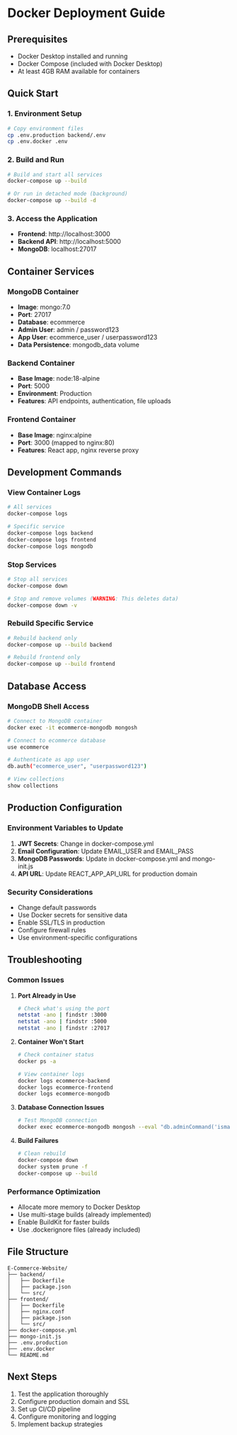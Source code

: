# Docker Deployment Guide

## Prerequisites

- Docker Desktop installed and running
- Docker Compose (included with Docker Desktop)
- At least 4GB RAM available for containers

## Quick Start

### 1. Environment Setup

```bash
# Copy environment files
cp .env.production backend/.env
cp .env.docker .env
```

### 2. Build and Run

```bash
# Build and start all services
docker-compose up --build

# Or run in detached mode (background)
docker-compose up --build -d
```

### 3. Access the Application

- **Frontend**: http://localhost:3000
- **Backend API**: http://localhost:5000
- **MongoDB**: localhost:27017

## Container Services

### MongoDB Container

- **Image**: mongo:7.0
- **Port**: 27017
- **Database**: ecommerce
- **Admin User**: admin / password123
- **App User**: ecommerce_user / userpassword123
- **Data Persistence**: mongodb_data volume

### Backend Container

- **Base Image**: node:18-alpine
- **Port**: 5000
- **Environment**: Production
- **Features**: API endpoints, authentication, file uploads

### Frontend Container

- **Base Image**: nginx:alpine
- **Port**: 3000 (mapped to nginx:80)
- **Features**: React app, nginx reverse proxy

## Development Commands

### View Container Logs

```bash
# All services
docker-compose logs

# Specific service
docker-compose logs backend
docker-compose logs frontend
docker-compose logs mongodb
```

### Stop Services

```bash
# Stop all services
docker-compose down

# Stop and remove volumes (WARNING: This deletes data)
docker-compose down -v
```

### Rebuild Specific Service

```bash
# Rebuild backend only
docker-compose up --build backend

# Rebuild frontend only
docker-compose up --build frontend
```

## Database Access

### MongoDB Shell Access

```bash
# Connect to MongoDB container
docker exec -it ecommerce-mongodb mongosh

# Connect to ecommerce database
use ecommerce

# Authenticate as app user
db.auth("ecommerce_user", "userpassword123")

# View collections
show collections
```

## Production Configuration

### Environment Variables to Update

1. **JWT Secrets**: Change in docker-compose.yml
2. **Email Configuration**: Update EMAIL_USER and EMAIL_PASS
3. **MongoDB Passwords**: Update in docker-compose.yml and mongo-init.js
4. **API URL**: Update REACT_APP_API_URL for production domain

### Security Considerations

- Change default passwords
- Use Docker secrets for sensitive data
- Enable SSL/TLS in production
- Configure firewall rules
- Use environment-specific configurations

## Troubleshooting

### Common Issues

1. **Port Already in Use**

   ```bash
   # Check what's using the port
   netstat -ano | findstr :3000
   netstat -ano | findstr :5000
   netstat -ano | findstr :27017
   ```

2. **Container Won't Start**

   ```bash
   # Check container status
   docker ps -a

   # View container logs
   docker logs ecommerce-backend
   docker logs ecommerce-frontend
   docker logs ecommerce-mongodb
   ```

3. **Database Connection Issues**

   ```bash
   # Test MongoDB connection
   docker exec ecommerce-mongodb mongosh --eval "db.adminCommand('ismaster')"
   ```

4. **Build Failures**
   ```bash
   # Clean rebuild
   docker-compose down
   docker system prune -f
   docker-compose up --build
   ```

### Performance Optimization

- Allocate more memory to Docker Desktop
- Use multi-stage builds (already implemented)
- Enable BuildKit for faster builds
- Use .dockerignore files (already included)

## File Structure

```
E-Commerce-Website/
├── backend/
│   ├── Dockerfile
│   ├── package.json
│   └── src/
├── frontend/
│   ├── Dockerfile
│   ├── nginx.conf
│   ├── package.json
│   └── src/
├── docker-compose.yml
├── mongo-init.js
├── .env.production
├── .env.docker
└── README.md
```

## Next Steps

1. Test the application thoroughly
2. Configure production domain and SSL
3. Set up CI/CD pipeline
4. Configure monitoring and logging
5. Implement backup strategies
